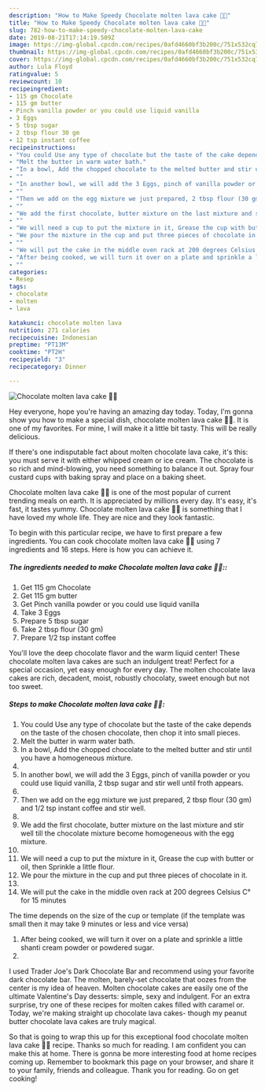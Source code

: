```yaml
---
description: "How to Make Speedy Chocolate molten lava cake 🍫🍰"
title: "How to Make Speedy Chocolate molten lava cake 🍫🍰"
slug: 782-how-to-make-speedy-chocolate-molten-lava-cake
date: 2019-08-21T17:14:19.509Z
image: https://img-global.cpcdn.com/recipes/0afd4660bf3b200c/751x532cq70/chocolate-molten-lava-cake-🍫🍰-recipe-main-photo.jpg
thumbnail: https://img-global.cpcdn.com/recipes/0afd4660bf3b200c/751x532cq70/chocolate-molten-lava-cake-🍫🍰-recipe-main-photo.jpg
cover: https://img-global.cpcdn.com/recipes/0afd4660bf3b200c/751x532cq70/chocolate-molten-lava-cake-🍫🍰-recipe-main-photo.jpg
author: Lula Floyd
ratingvalue: 5
reviewcount: 10
recipeingredient:
- 115 gm Chocolate
- 115 gm butter
- Pinch vanilla powder or you could use liquid vanilla
- 3 Eggs
- 5 tbsp sugar
- 2 tbsp flour 30 gm
- 12 tsp instant coffee
recipeinstructions:
- "You could Use any type of chocolate but the taste of the cake depends on the taste of the chosen chocolate, then chop it into small pieces."
- "Melt the butter in warm water bath."
- "In a bowl, Add the chopped chocolate to the melted butter and stir until you have a homogeneous mixture."
- ""
- "In another bowl, we will add the 3 Eggs, pinch of vanilla powder or you could use liquid vanilla, 2 tbsp sugar and stir well until froth appears."
- ""
- "Then we add on the egg mixture we just prepared, 2 tbsp flour (30 gm) and 1/2 tsp instant coffee and stir well."
- ""
- "We add the first chocolate, butter mixture on the last mixture and stir well till the chocolate mixture become homogeneous with the egg mixture."
- ""
- "We will need a cup to put the mixture in it, Grease the cup with butter or oil, then Sprinkle a little flour."
- "We pour the mixture in the cup and put three pieces of chocolate in it."
- ""
- "We will put the cake in the middle oven rack at 200 degrees Celsius C° for 15 minutes   The time depends on the size of the cup or template (if the template was small then it may take 9 minutes or less and vice versa)"
- "After being cooked, we will turn it over on a plate and sprinkle a little shanti cream powder or powdered sugar."
- ""
categories:
- Resep
tags:
- chocolate
- molten
- lava

katakunci: chocolate molten lava
nutrition: 271 calories
recipecuisine: Indonesian
preptime: "PT13M"
cooktime: "PT2H"
recipeyield: "3"
recipecategory: Dinner

---
```



![Chocolate molten lava cake 🍫🍰](https://img-global.cpcdn.com/recipes/0afd4660bf3b200c/751x532cq70/chocolate-molten-lava-cake-🍫🍰-recipe-main-photo.jpg)

Hey everyone, hope you're having an amazing day today. Today, I'm gonna show you how to make a special dish, chocolate molten lava cake 🍫🍰. It is one of my favorites. For mine, I will make it a little bit tasty. This will be really delicious.

If there&#39;s one indisputable fact about molten chocolate lava cake, it&#39;s this: you must serve it with either whipped cream or ice cream. The chocolate is so rich and mind-blowing, you need something to balance it out. Spray four custard cups with baking spray and place on a baking sheet.

Chocolate molten lava cake 🍫🍰 is one of the most popular of current trending meals on earth. It is appreciated by millions every day. It's easy, it's fast, it tastes yummy. Chocolate molten lava cake 🍫🍰 is something that I have loved my whole life. They are nice and they look fantastic.


To begin with this particular recipe, we have to first prepare a few ingredients. You can cook chocolate molten lava cake 🍫🍰 using 7 ingredients and 16 steps. Here is how you can achieve it.

##### The ingredients needed to make Chocolate molten lava cake 🍫🍰::

1. Get 115 gm Chocolate
1. Get 115 gm butter
1. Get Pinch vanilla powder or you could use liquid vanilla
1. Take 3 Eggs
1. Prepare 5 tbsp sugar
1. Take 2 tbsp flour (30 gm)
1. Prepare 1/2 tsp instant coffee


You&#39;ll love the deep chocolate flavor and the warm liquid center! These chocolate molten lava cakes are such an indulgent treat! Perfect for a special occasion, yet easy enough for every day. The molten chocolate lava cakes are rich, decadent, moist, robustly chocolaty, sweet enough but not too sweet. 

##### Steps to make Chocolate molten lava cake 🍫🍰:

1. You could Use any type of chocolate but the taste of the cake depends on the taste of the chosen chocolate, then chop it into small pieces.
1. Melt the butter in warm water bath.
1. In a bowl, Add the chopped chocolate to the melted butter and stir until you have a homogeneous mixture.
1. 
1. In another bowl, we will add the 3 Eggs, pinch of vanilla powder or you could use liquid vanilla, 2 tbsp sugar and stir well until froth appears.
1. 
1. Then we add on the egg mixture we just prepared, 2 tbsp flour (30 gm) and 1/2 tsp instant coffee and stir well.
1. 
1. We add the first chocolate, butter mixture on the last mixture and stir well till the chocolate mixture become homogeneous with the egg mixture.
1. 
1. We will need a cup to put the mixture in it, Grease the cup with butter or oil, then Sprinkle a little flour.
1. We pour the mixture in the cup and put three pieces of chocolate in it.
1. 
1. We will put the cake in the middle oven rack at 200 degrees Celsius C° for 15 minutes 

The time depends on the size of the cup or template (if the template was small then it may take 9 minutes or less and vice versa)
1. After being cooked, we will turn it over on a plate and sprinkle a little shanti cream powder or powdered sugar.
1. 


I used Trader Joe&#39;s Dark Chocolate Bar and recommend using your favorite dark chocolate bar. The molten, barely-set chocolate that oozes from the center is my idea of heaven. Molten chocolate cakes are easily one of the ultimate Valentine&#39;s Day desserts: simple, sexy and indulgent. For an extra surprise, try one of these recipes for molten cakes filled with caramel or. Today, we&#39;re making straight up chocolate lava cakes- though my peanut butter chocolate lava cakes are truly magical. 

So that is going to wrap this up for this exceptional food chocolate molten lava cake 🍫🍰 recipe. Thanks so much for reading. I am confident you can make this at home. There is gonna be more interesting food at home recipes coming up. Remember to bookmark this page on your browser, and share it to your family, friends and colleague. Thank you for reading. Go on get cooking!
